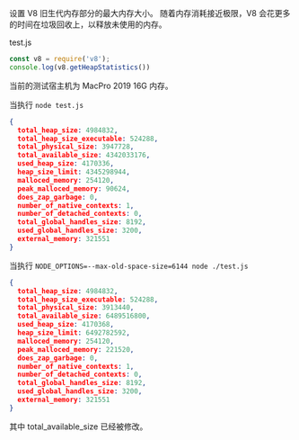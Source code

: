 设置 V8 旧生代内存部分的最大内存大小。 随着内存消耗接近极限，V8 会花更多的时间在垃圾回收上，以释放未使用的内存。

test.js
```js
const v8 = require('v8');
console.log(v8.getHeapStatistics())
```

当前的测试宿主机为 MacPro 2019 16G 内存。

当执行 `node test.js`
```json
{
  total_heap_size: 4984832,
  total_heap_size_executable: 524288,
  total_physical_size: 3947728,
  total_available_size: 4342033176,
  used_heap_size: 4170336,
  heap_size_limit: 4345298944,
  malloced_memory: 254120,
  peak_malloced_memory: 90624,
  does_zap_garbage: 0,
  number_of_native_contexts: 1,
  number_of_detached_contexts: 0,
  total_global_handles_size: 8192,
  used_global_handles_size: 3200,
  external_memory: 321551
}
```

当执行 `NODE_OPTIONS=--max-old-space-size=6144 node ./test.js`
```json
{
  total_heap_size: 4984832,
  total_heap_size_executable: 524288,
  total_physical_size: 3913440,
  total_available_size: 6489516800,
  used_heap_size: 4170368,
  heap_size_limit: 6492782592,
  malloced_memory: 254120,
  peak_malloced_memory: 221520,
  does_zap_garbage: 0,
  number_of_native_contexts: 1,
  number_of_detached_contexts: 0,
  total_global_handles_size: 8192,
  used_global_handles_size: 3200,
  external_memory: 321551
}
```

其中 total_available_size 已经被修改。